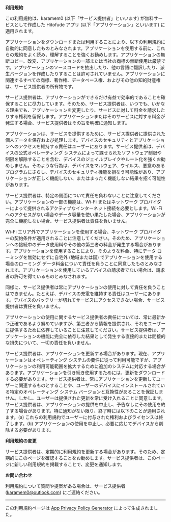 **利用規約**

この利用規約は、karamem0 (以下「サービス提供者」といいます) が無料サービスとして作成した Hitofude アプリ (以下「アプリケーション」といいます) に適用されます。

アプリケーションをダウンロードまたは利用することにより、以下の利用規約に自動的に同意したものとみなされます。アプリケーションを使用する前に、これらの規約をよく読み、理解することを強くお勧めします。アプリケーションの無断コピー、改変、アプリケーションの一部または当社の商標の無断使用は厳禁です。アプリケーションのソースコードを抽出したり、他の言語に翻訳したり、派生バージョンを作成したりすることは許可されていません。アプリケーションに関連するすべての商標、著作権、データベース権、およびその他の知的財産権は、サービス提供者の所有物です。

サービス提供者は、アプリケーションができるだけ有益で効率的であることを確保することに尽力しています。そのため、サービス提供者は、いつでも、いかなる理由でも、アプリケーションを変更したり、サービスに対して料金を請求したりする権利を留保します。アプリケーションまたはそのサービスに対する料金が発生する場合、サービス提供者はその旨を明確に通知します。

アプリケーションは、サービスを提供するために、サービス提供者に提供された個人データを保存および処理します。デバイスのセキュリティとアプリケーションへのアクセスを維持する責任はユーザーにあります。サービス提供者は、デバイスの公式オペレーティング システムによって課せられたソフトウェア制限や制限を解除することを含む、デバイスのジェイルブレイクやルート化を強くお勧めしません。そのような行為は、デバイスをマルウェア、ウイルス、悪意のあるプログラムにさらし、デバイスのセキュリティ機能を損なう可能性があり、アプリケーションが正しく機能しない、またはまったく機能しない結果を招く可能性があります。

サービス提供者は、特定の側面について責任を負わないことに注意してください。アプリケーションの一部の機能は、Wi-Fi またはネットワーク プロバイダーによって提供されるアクティブなインターネット接続を必要とします。Wi-Fi へのアクセスがない場合やデータ容量を使い果たした場合、アプリケーションが完全に機能しない場合、サービス提供者は責任を負いません。

Wi-Fi エリア外でアプリケーションを使用する場合、ネットワーク プロバイダーの契約条件が適用されることに注意してください。そのため、アプリケーションへの接続中のデータ使用料やその他の第三者の料金が発生する場合があります。アプリケーションを使用することにより、そのような料金、特にデータ ローミングを無効にせずに自宅外 (地域または国) でアプリケーションを使用する場合のローミング データ料金について責任を負うことに同意したものとみなされます。アプリケーションを使用しているデバイスの請求者でない場合は、請求者の許可を得ているものとみなされます。

同様に、サービス提供者は常にアプリケーションの使用に対して責任を負うことはできません。たとえば、デバイスの充電を維持する責任はユーザーにあります。デバイスのバッテリーが切れてサービスにアクセスできない場合、サービス提供者は責任を負いません。

アプリケーションの使用に関するサービス提供者の責任については、常に最新かつ正確であるよう努めていますが、第三者から情報を提供され、それをユーザーに提供するために依存していることに注意してください。サービス提供者は、アプリケーションの機能に完全に依存した結果として発生する直接的または間接的な損失について、一切の責任を負いません。

サービス提供者は、アプリケーションを更新する場合があります。現在、アプリケーションはオペレーティング システムの要件に従って利用可能ですが、アプリケーションの利用可能範囲を拡大するために追加のシステムに対応する場合があります。アプリケーションを引き続き使用するためには、更新をダウンロードする必要があります。サービス提供者は、常にアプリケーションを更新してユーザーに関連するものとすることや、ユーザーのデバイスにインストールされている特定のオペレーティング システム バージョンと互換性があることを保証しません。しかし、ユーザーは提供された更新を常に受け入れることに同意します。サービス提供者は、アプリケーションの提供を中止し、予告なしにその使用を終了する場合があります。特に通知がない限り、終了時には以下のことが適用されます。(a) これらの利用規約でユーザーに付与された権利およびライセンスは終了します。(b) アプリケーションの使用を中止し、必要に応じてデバイスから削除する必要があります。

**利用規約の変更**

サービス提供者は、定期的に利用規約を更新する場合があります。そのため、定期的にこのページを確認することをお勧めします。サービス提供者は、このページに新しい利用規約を掲載することで、変更を通知します。

**お問い合わせ**

利用規約について質問や提案がある場合は、サービス提供者 (karamem0@outlook.com) にご連絡ください。

***

この利用規約ページは [App Privacy Policy Generator](https://app-privacy-policy-generator.nisrulz.com/) によって生成されました。
